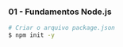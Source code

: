 













### 01 - Fundamentos Node.js

```bash
# Criar o arquivo package.json
$ npm init -y
```